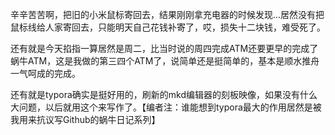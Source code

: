    辛辛苦苦啊，把旧的小米鼠标寄回去，结果刚刚拿充电器的时候发现...居然没有把鼠标线给人家寄回去，只能明天自己花钱补寄了，哎，损失十二块钱，难受死了。

还有就是今天掐指一算居然是周二，比当时说的周四完成ATM还要更早的完成了蜗牛ATM，这是我做的第三四个ATM了，说简单还是挺简单的，基本是顺水推舟一气呵成的完成。

还有就是typora确实是挺好用的，刷新的mkd编辑器的刻板映像，如果没有什么大问题，以后就用这个来写作了。【编者注：谁能想到typora最大的作用居然是被我用来抗议写Github的蜗牛日记系列】
